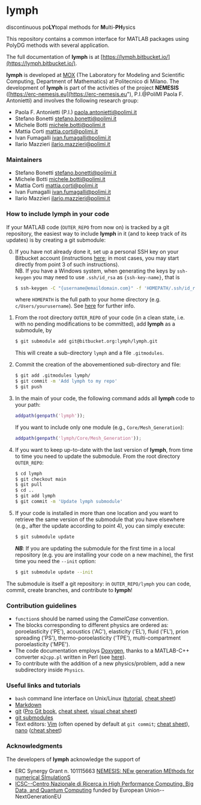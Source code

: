 # lymph #
discontinuous po**LY**topal methods for **M**ulti-**PH**ysics

This repository contains a common interface for MATLAB packages using PolyDG methods with several application.

The full documentation of **lymph** is at [https://lymph.bitbucket.io/](https://lymph.bitbucket.io/).

**lymph** is developed at [MOX](http://mox.polimi.it) (The Laboratory for Modeling and Scientific Computing, Department of Mathematics) at Politecnico di Milano.
The development of **lymph** is part of the activities of the project **NEMESIS** ([https://erc-nemesis.eu](https://erc-nemesis.eu"), P.I.@PoliMI Paola F. Antonietti) and involves the following research group:

- Paola F. Antonietti (P.I.) <paola.antonietti@polimi.it>
- Stefano Bonetti <stefano.bonetti@polimi.it>
- Michele Botti <michele.botti@polimi.it>
- Mattia Corti <mattia.corti@polimi.it>
- Ivan Fumagalli <ivan.fumagalli@polimi.it>
- Ilario Mazzieri <ilario.mazzieri@polimi.it>

### Maintainers ###

* Stefano Bonetti <stefano.bonetti@polimi.it>
* Michele Botti <michele.botti@polimi.it>
* Mattia Corti <mattia.corti@polimi.it>
* Ivan Fumagalli <ivan.fumagalli@polimi.it>
* Ilario Mazzieri <ilario.mazzieri@polimi.it>

### How to include lymph in your code ###

If your MATLAB code (``OUTER_REPO`` from now on) is tracked by a git repository, the easiest way to include **lymph** in it (and to keep track of its updates) is by creating a git submodule:

0. If you have not already done it, set up a personal SSH key on your Bitbucket account (instructions [here](https://support.atlassian.com/bitbucket-cloud/docs/set-up-personal-ssh-keys-on-windows/); in most cases, you may start directly from point 3 of such instructions).  
NB. If you have a Windows system, when generating the keys by `ssh-keygen` you may need to use `.ssh/id_rsa` as `{ssh-key-name}`, that is
    ```bash
    $ ssh-keygen -C "{username@emaildomain.com}" -f 'HOMEPATH/.ssh/id_rsa'
    ```
    where `HOMEPATH` is the full path to your home directory (e.g. `c/Users/yourusername`). See [here](https://stackoverflow.com/questions/20226147/where-does-github-for-windows-keep-its-ssh-key) for further info.
1. From the root directory ``OUTER_REPO`` of your code (in a clean state, i.e. with no pending modifications to be committed), add **lymph** as a submodule, by
    ```bash
    $ git submodule add git@bitbucket.org:lymph/lymph.git
    ```
    This will create a sub-directory ``lymph`` and a file ``.gitmodules``.
2. Commit the creation of the abovementioned sub-directory and file:
    ```bash
    $ git add .gitmodules lymph/
    $ git commit -m 'Add lymph to my repo'
    $ git push
    ```
3. In the main of your code, the following command adds all **lymph** code to your path:
    ```MATLAB
    addpath(genpath('lymph'));
    ```
    If you want to include only one module (e.g., `Core/Mesh_Generation`):
    ```MATLAB
    addpath(genpath('lymph/Core/Mesh_Generation'));
    ```
4. If you want to keep up-to-date with the last version of **lymph**, from time to time you need to update the submodule. From the root directory ``OUTER_REPO``:
    ```bash
    $ cd lymph
    $ git checkout main
    $ git pull
    $ cd ..
    $ git add lymph
    $ git commit -m 'Update lymph submodule'
    ```
5. If your code is installed in more than one location and you want to retrieve the same version of the submodule that you have elsewhere (e.g., after the update according to point 4), you can simply execute:
    ```bash
    $ git submodule update
    ```
    ***NB***: If you are updating the submodule for the first time in a local repository (e.g. you are installing your code on a new machine), the first time you need the ``--init`` option:

    ```bash
    $ git submodule update --init
    ```

The submodule is itself a git repository: in ``OUTER_REPO/lymph`` you can code, commit, create branches, and contribute to **lymph**!

### Contribution guidelines ###

* `function`s should be named using the *CamelCase* convention.
* The blocks corresponding to different physics are ordered as: poroelasticity ('PE'), acoustics ('AC'), elasticity ('EL'), fluid ('FL'), prion spreading ('PS'), thermo-poroelasticity ('TPE'), multi-compartment poroelasticity ('MPE').
* The code documentation employs [Doxygen](https://www.doxygen.nl/), thanks to a MATLAB-C++ converter `m2cpp.pl` written in Perl (see [here](https://it.mathworks.com/matlabcentral/fileexchange/25925-using-doxygen-with-matlab)).
* To contribute with the addition of a new physics/problem, add a new subdirectory inside `Physics`.

### Useful links and tutorials ###

* `bash` command line interface on Unix/Linux ([tutorial](https://ryanstutorials.net/linuxtutorial/), [cheat sheet](https://github.com/RehanSaeed/Bash-Cheat-Sheet))
* [Markdown](https://bitbucket.org/tutorials/markdowndemo)
* [git](https://git-scm.com/) ([Pro Git book](https://git-scm.com/book/en/v2), [cheat sheet](https://training.github.com/downloads/github-git-cheat-sheet/), [visual cheat sheet](https://ndpsoftware.com/git-cheatsheet.html))
* [git submodules](https://www.atlassian.com/git/tutorials/git-submodule)
* Text editors: [Vim](https://www.vim.org/) (often opened by default at ``git commit``; [cheat sheet](https://devhints.io/vim)), [nano](https://www.nano-editor.org/) ([cheat sheet](https://www.nano-editor.org/dist/latest/cheatsheet.html))


### Acknowledgments ###

The developers of **lymph** acknowledge the support of

* ERC Synergy Grant n. 101115663 [NEMESIS: NEw generation MEthods for numerical SImulationS](https://erc-nemesis.eu)
* [ICSC--Centro Nazionale di Ricerca in High Performance Computing, Big Data, and Quantum Computing](https://www.supercomputing-icsc.it/) funded by European Union--NextGenerationEU
